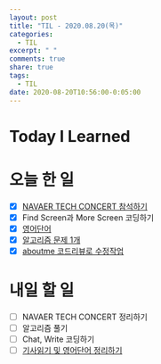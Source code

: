 ```yaml
---
layout: post
title: "TIL - 2020.08.20(목)"
categories:
  - TIL
excerpt: " "
comments: true
share: true
tags:
  - TIL
date: 2020-08-20T10:56:00-0:05:00
---
```


# Today I Learned

# 오늘 한 일

- [x] [NAVAER TECH CONCERT 참석하기](https://kimmy100b.github.io/conference/2020/08/20/conference-naver/#)
- [x] Find Screen과 More Screen 코딩하기
- [x] [영어단어](https://kimmy100b.github.io/eng/2020/08/20/ENG/#)
- [x] [알고리즘 문제 1개](https://kimmy100b.github.io/algorithm/2020/08/20/baekjoon-2750/#)
- [x] [aboutme 코드리뷰로 수정작업](https://kimmy100b.github.io/codereview/2020/08/20/edwith-codereview/#)

# 내일 할 일

- [ ] NAVAER TECH CONCERT 정리하기
- [ ] 알고리즘 풀기
- [ ] Chat, Write 코딩하기
- [ ] [기사읽기 및 영어단어 정리하기](https://maraoz.com/2020/07/18/openai-gpt3/)
